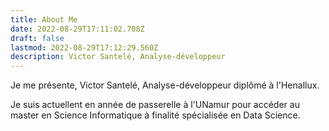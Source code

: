 ```yaml
---
title: About Me
date: 2022-08-29T17:11:02.708Z
draft: false
lastmod: 2022-08-29T17:12:29.560Z
description: Victor Santelé, Analyse-développeur
---
```


Je me présente, Victor Santelé, Analyse-développeur diplômé à l'Henallux.

Je suis actuellent en année de passerelle à l'UNamur pour accéder au master en Science Informatique à finalité spécialisée en Data Science.
